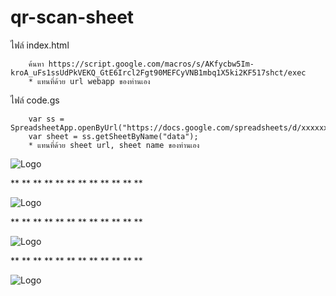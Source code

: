 # qr-scan-sheet


ไฟล์ index.html

        ค้นหา https://script.google.com/macros/s/AKfycbw5Im-kroA_uFs1ssUdPkVEKQ_GtE6Ircl2Fgt90MEFCyVNB1mbq1X5ki2KF517shct/exec
        * แทนที่ด้วย url webapp ของท่านเอง

      
ไฟล์ code.gs

        var ss = SpreadsheetApp.openByUrl("https://docs.google.com/spreadsheets/d/xxxxxxxxxxxxxxx/edit#gid=586389379");
        var sheet = ss.getSheetByName("data");
        * แทนที่ด้วย sheet url, sheet name ของท่านเอง


![Logo](https://chart.googleapis.com/chart?cht=qr&chl=testcode01&chs=180x180&choe=UTF-8)










**
**
**
**
**
**
**
**
**
**
**
**

![Logo](https://chart.googleapis.com/chart?cht=qr&chl=testcode02&chs=180x180&choe=UTF-8)




**
**
**
**
**
**
**
**
**
**
**
**

















![Logo](https://chart.googleapis.com/chart?cht=qr&chl=testcode03&chs=180x180&choe=UTF-8)





**
**
**
**
**
**
**
**
**
**
**
**



















![Logo](https://chart.googleapis.com/chart?cht=qr&chl=testcode04&chs=180x180&choe=UTF-8)
